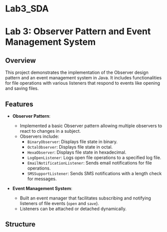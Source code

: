 # Lab3_SDA

# Lab 3: Observer Pattern and Event Management System

## Overview
This project demonstrates the implementation of the Observer design pattern and an event management system in Java. It includes functionalities for file operations with various listeners that respond to events like opening and saving files.

## Features
- **Observer Pattern**: 
  - Implemented a basic Observer pattern allowing multiple observers to react to changes in a subject.
  - Observers include:
    - `BinaryObserver`: Displays file state in binary.
    - `OctalObserver`: Displays file state in octal.
    - `HexaObserver`: Displays file state in hexadecimal.
    - `LogOpenListener`: Logs open file operations to a specified log file.
    - `EmailNotificationListener`: Sends email notifications for file operations.
    - `SMSSupportListener`: Sends SMS notifications with a length check for messages.

- **Event Management System**:
  - Built an event manager that facilitates subscribing and notifying listeners of file events (`open` and `save`).
  - Listeners can be attached or detached dynamically.

## Structure
